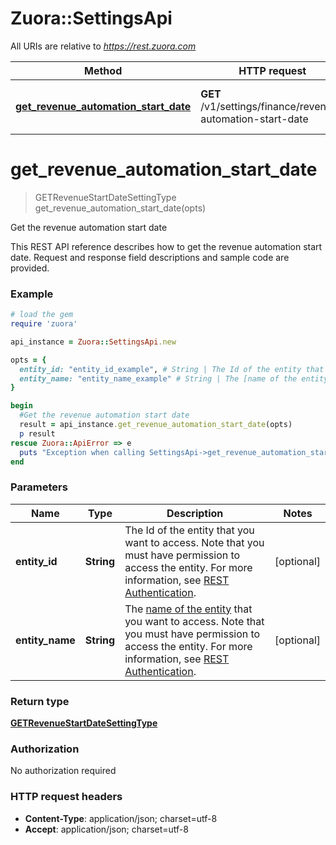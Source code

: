 # Zuora::SettingsApi

All URIs are relative to *https://rest.zuora.com*

Method | HTTP request | Description
------------- | ------------- | -------------
[**get_revenue_automation_start_date**](SettingsApi.md#get_revenue_automation_start_date) | **GET** /v1/settings/finance/revenue-automation-start-date | Get the revenue automation start date


# **get_revenue_automation_start_date**
> GETRevenueStartDateSettingType get_revenue_automation_start_date(opts)

Get the revenue automation start date

This REST API reference describes how to get the revenue automation start date. Request and response field descriptions and sample code are provided. 

### Example
```ruby
# load the gem
require 'zuora'

api_instance = Zuora::SettingsApi.new

opts = { 
  entity_id: "entity_id_example", # String | The Id of the entity that you want to access. Note that you must have permission to access the entity. For more information, see [REST Authentication](https://www.zuora.com/developer/api-reference/#section/Authentication/Entity-Id-and-Entity-Name).
  entity_name: "entity_name_example" # String | The [name of the entity](https://knowledgecenter.zuora.com/BB_Introducing_Z_Business/Multi-entity/B_Introduction_to_Entity_and_Entity_Hierarchy#Name_and_Display_Name) that you want to access. Note that you must have permission to access the entity. For more information, see [REST Authentication](https://www.zuora.com/developer/api-reference/#section/Authentication/Entity-Id-and-Entity-Name).
}

begin
  #Get the revenue automation start date
  result = api_instance.get_revenue_automation_start_date(opts)
  p result
rescue Zuora::ApiError => e
  puts "Exception when calling SettingsApi->get_revenue_automation_start_date: #{e}"
end
```

### Parameters

Name | Type | Description  | Notes
------------- | ------------- | ------------- | -------------
 **entity_id** | **String**| The Id of the entity that you want to access. Note that you must have permission to access the entity. For more information, see [REST Authentication](https://www.zuora.com/developer/api-reference/#section/Authentication/Entity-Id-and-Entity-Name). | [optional] 
 **entity_name** | **String**| The [name of the entity](https://knowledgecenter.zuora.com/BB_Introducing_Z_Business/Multi-entity/B_Introduction_to_Entity_and_Entity_Hierarchy#Name_and_Display_Name) that you want to access. Note that you must have permission to access the entity. For more information, see [REST Authentication](https://www.zuora.com/developer/api-reference/#section/Authentication/Entity-Id-and-Entity-Name). | [optional] 

### Return type

[**GETRevenueStartDateSettingType**](GETRevenueStartDateSettingType.md)

### Authorization

No authorization required

### HTTP request headers

 - **Content-Type**: application/json; charset=utf-8
 - **Accept**: application/json; charset=utf-8



